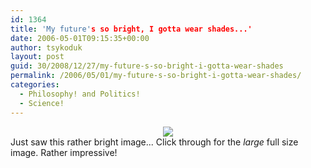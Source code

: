 ```yaml
---
id: 1364
title: 'My future's so bright, I gotta wear shades...'
date: 2006-05-01T09:15:35+00:00
author: tsykoduk
layout: post
guid: 30/2008/12/27/my-future-s-so-bright-i-gotta-wear-shades
permalink: /2006/05/01/my-future-s-so-bright-i-gotta-wear-shades/
categories:
  - Philosophy! and Politics!
  - Science!
---
```

<center><a href="http://solarsystem.nasa.gov/multimedia/gallery/PIA03149.jpg"><img src="https://greg.nokes.name/PIA03149_thumb.jpg" /></a></center>Just saw this rather bright image... Click through for the <em>large</em> full size image. Rather impressive!